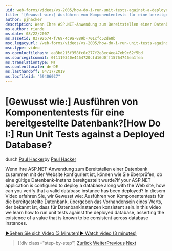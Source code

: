 ```yaml
---
uid: web-forms/videos/vs-2005/how-do-i-run-unit-tests-against-a-deployed-database
title: '[Gewusst wie:] Ausführen von Komponententests für eine bereitgestellte Datenbank? | Microsoft-Dokumentation'
author: pjhacker
description: Wenn Ihre ASP.NET-Anwendung zum Bereitstellen einer Datenbank zusammen mit der Website konfiguriert ist, können wie Sie überprüfen, ob eine gültige Datenbank-Instanz bereitgestellt wurde?...
ms.author: riande
ms.date: 08/22/2007
ms.assetid: 83792674-f769-4c9a-889b-701cfc52de8b
msc.legacyurl: /web-forms/videos/vs-2005/how-do-i-run-unit-tests-against-a-deployed-database
msc.type: video
ms.openlocfilehash: aa3bd215f358fc0c277f2e8ec4ee47eb9c62f5bd
ms.sourcegitcommit: 0f1119340e4464720cfd16d0ff15764746ea1fea
ms.translationtype: MT
ms.contentlocale: de-DE
ms.lasthandoff: 04/17/2019
ms.locfileid: "59406027"
---
```

# <a name="how-do-i-run-unit-tests-against-a-deployed-database"></a><span data-ttu-id="cd40e-104">[Gewusst wie:] Ausführen von Komponententests für eine bereitgestellte Datenbank?</span><span class="sxs-lookup"><span data-stu-id="cd40e-104">[How Do I:] Run Unit Tests against a Deployed Database?</span></span>

<span data-ttu-id="cd40e-105">durch [Paul Hacker](https://github.com/pjhacker)</span><span class="sxs-lookup"><span data-stu-id="cd40e-105">by [Paul Hacker](https://github.com/pjhacker)</span></span>

<span data-ttu-id="cd40e-106">Wenn Ihre ASP.NET-Anwendung zum Bereitstellen einer Datenbank zusammen mit der Website konfiguriert ist, können wie Sie überprüfen, ob eine gültige Datenbank-Instanz bereitgestellt wurde?</span><span class="sxs-lookup"><span data-stu-id="cd40e-106">If your ASP.NET application is configured to deploy a database along with the Web site, how can you verify that a valid database instance has been deployed?</span></span> <span data-ttu-id="cd40e-107">In diesem Video erfahren Sie, wir Gewusst wie: Ausführen von Komponententests für die bereitgestellte Datenbank, übergeben das Vorhandensein eines Werts, der bekannt ist, dass für Datenbankinstanzen konsistent sein.</span><span class="sxs-lookup"><span data-stu-id="cd40e-107">In this video we learn how to run unit tests against the deployed database, asserting the existence of a value that is known to be consistent across database instances.</span></span>

[<span data-ttu-id="cd40e-108">&#9654;Sehen Sie sich Video (3 Minuten)</span><span class="sxs-lookup"><span data-stu-id="cd40e-108">&#9654; Watch video (3 minutes)</span></span>](https://channel9.msdn.com/Blogs/ASP-NET-Site-Videos/how-do-i-run-unit-tests-against-a-deployed-database)

> [!div class="step-by-step"]
> <span data-ttu-id="cd40e-109">[Zurück](how-do-i-deploy-a-web-application-during-a-team-build.md)
> [Weiter](how-do-i-enable-code-coverage-and-profiling-in-production-applications.md)</span><span class="sxs-lookup"><span data-stu-id="cd40e-109">[Previous](how-do-i-deploy-a-web-application-during-a-team-build.md)
[Next](how-do-i-enable-code-coverage-and-profiling-in-production-applications.md)</span></span>
